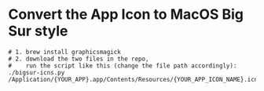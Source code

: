 # Convert the App Icon to MacOS Big Sur style

```
# 1. brew install graphicsmagick
# 2. download the two files in the repo,
#    run the script like this (change the file path accordingly):
./bigsur-icns.py /Application/{YOUR_APP}.app/Contents/Resources/{YOUR_APP_ICON_NAME}.icns
```